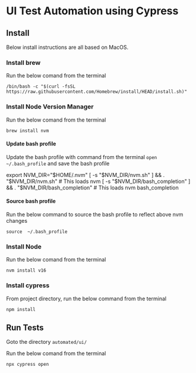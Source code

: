 # UI Test Automation using Cypress

## Install

Below install instructions are all based on MacOS.

### Install brew

Run the below comand from the terminal

```/bin/bash -c "$(curl -fsSL https://raw.githubusercontent.com/Homebrew/install/HEAD/install.sh)"```

### Install Node Version Manager

Run the below comand from the terminal

```brew install nvm```

#### Update bash profile

Update the bash profile with command from the terminal  ```open ~/.bash_profile``` and save the bash profile

export NVM_DIR="$HOME/.nvm"
[ -s "$NVM_DIR/nvm.sh" ] && \. "$NVM_DIR/nvm.sh"  # This loads nvm
[ -s "$NVM_DIR/bash_completion" ] && \. "$NVM_DIR/bash_completion"  # This loads nvm bash_completion


#### Source bash profile

Run the below command to source the bash profile to reflect above nvm changes

```source  ~/.bash_profile```

### Install Node

Run the below comand from the terminal

```nvm install v16```

### Install cypress

From project directory, run the below command from the terminal

```npm install```

## Run Tests

Goto the directory ```automated/ui/```

Run the below comand from the terminal

```npx cypress open```


